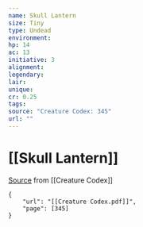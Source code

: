 ```yaml
---
name: Skull Lantern
size: Tiny
type: Undead
environment: 
hp: 14
ac: 13
initiative: 3
alignment: 
legendary: 
lair: 
unique: 
cr: 0.25
tags: 
source: "Creature Codex: 345"
url: ""
---
```

# [[Skull Lantern]]

[Source](zotero://open-pdf/library/items/NTNKJRHG?page=345) from [[Creature Codex]]

```pdf
{
	"url": "[[Creature Codex.pdf]]",
	"page": [345]
}
```


